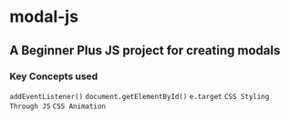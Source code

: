 # modal-js
## A Beginner Plus JS project for creating modals

### Key Concepts used
`addEventListener()` `document.getElementById()` `e.target` `CSS Styling Through JS` `CSS Animation`